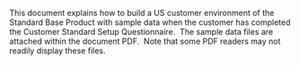 This document explains how to build a US customer environment of the Standard Base Product with sample data when the customer has completed the Customer Standard Setup Questionnaire.  The sample data files are attached within the document PDF.  Note that some PDF readers may not readily display these files.